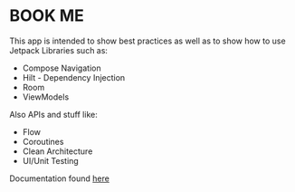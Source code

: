 # BOOK ME
This app is intended to show best practices as well as to show how to use Jetpack Libraries such as:
- Compose Navigation
- Hilt - Dependency Injection
- Room
- ViewModels

Also APIs and stuff like:
- Flow
- Coroutines
- Clean Architecture
- UI/Unit Testing


Documentation found [here](/docs/DESCRIPTION.MD)